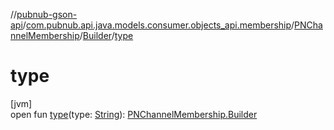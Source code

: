 //[pubnub-gson-api](../../../../index.md)/[com.pubnub.api.java.models.consumer.objects_api.membership](../../index.md)/[PNChannelMembership](../index.md)/[Builder](index.md)/[type](type.md)

# type

[jvm]\
open fun [type](type.md)(type: [String](https://docs.oracle.com/javase/8/docs/api/java/lang/String.html)): [PNChannelMembership.Builder](index.md)
